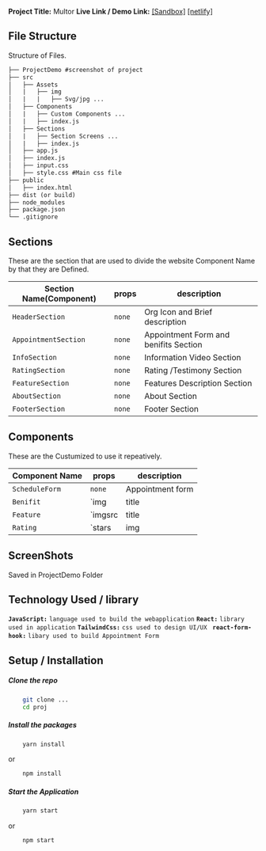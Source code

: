 **Project Title:** Multor
**Live Link / Demo Link:**
[\[Sandbox\]](https://codesandbox.io/p/sandbox/focused-chaum-lhhvk4?file=/src/Sections/RatingSection/index.js:6,1) 
[\[netlify\]](https://main--meek-gumdrop-fcc3e7.netlify.app/)

## File Structure
Structure of Files. 
```markdown
├── ProjectDemo #screenshot of project
├── src
│   ├── Assets
│   |   ├── img 
│   |   |   ├── Svg/jpg ...
│   ├── Components
│   |   ├── Custom Components ...
│   |   ├── index.js 
│   ├── Sections
│   |   ├── Section Screens ...
│   |   ├── index.js 
│   ├── app.js
│   ├── index.js
│   ├── input.css
│   ├── style.css #Main css file
├── public
│   ├── index.html
├── dist (or build)
├── node_modules
├── package.json
└── .gitignore
```
## Sections
These are the section that are used to divide the website Component Name by that they are Defined.

| Section Name(Component)| props    | description                                 |
| ------------------     | ---------| ----------------------------------------    |
| `HeaderSection`        |  `none` 	| Org Icon and Brief description              |
| `AppointmentSection`   |  `none` 	| Appointment Form and benifits Section       |
| `InfoSection`          | 	`none`  | Information Video Section                   |
| `RatingSection`        | 	`none`  | Rating /Testimony Section					  |
| `FeatureSection`       | 	`none`  | Features Description Section                |
| `AboutSection`         | 	`none`  | About Section                               |
| `FooterSection`        | 	`none`  | Footer Section                              |

## Components
These are the Custumized to use it repeatively.

| Component Name | props                 				  | description                 |
| -----------    | ---------------------------------------| ------------------------    |
| `ScheduleForm` |  `none` 								  | Appointment form            |
| `Benifit`   	 |  `img| title  |description`			  | benifits Element            |
| `Feature`      | 	`imgsrc| title  |desc`  			  | Feature Img and description |
| `Rating`       | 	`stars |img| comment| location|name`  | Rating /Testimony Section   |

## ScreenShots
Saved in ProjectDemo Folder

## Technology Used / library
**`JavaScript:`**  `language used to build the webapplication`
**`React:`**  `library used in application`
**`TailwindCss:`**  `css used to design UI/UX `
**`react-form-hook:`** `libary used to build Appointment Form`

## **Setup / Installation**
##### Clone the repo
```bash
	git clone ...
	cd proj 
```

##### Install the packages
```bash
	yarn install 
```
or 
```bash
	npm install 
```
##### Start the Application
```bash
	yarn start
```
or 
```bash
	npm start 
```
